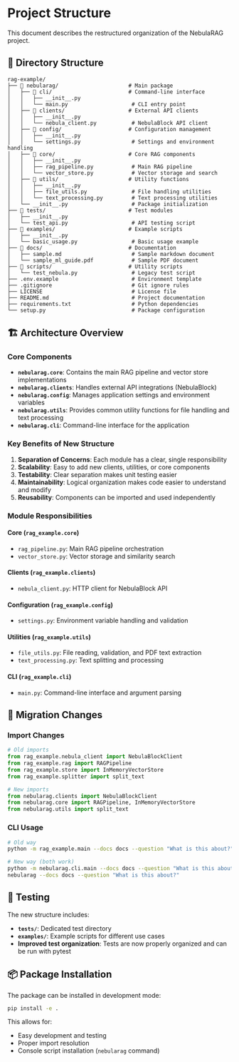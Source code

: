 # Project Structure

This document describes the restructured organization of the NebulaRAG project.

## 📁 Directory Structure

```
rag-example/
├── 📁 nebularag/                      # Main package
│   ├── 📁 cli/                        # Command-line interface
│   │   ├── __init__.py
│   │   └── main.py                    # CLI entry point
│   ├── 📁 clients/                    # External API clients
│   │   ├── __init__.py
│   │   └── nebula_client.py           # NebulaBlock API client
│   ├── 📁 config/                     # Configuration management
│   │   ├── __init__.py
│   │   └── settings.py                # Settings and environment handling
│   ├── 📁 core/                       # Core RAG components
│   │   ├── __init__.py
│   │   ├── rag_pipeline.py            # Main RAG pipeline
│   │   └── vector_store.py            # Vector storage and search
│   ├── 📁 utils/                      # Utility functions
│   │   ├── __init__.py
│   │   ├── file_utils.py              # File handling utilities
│   │   └── text_processing.py         # Text processing utilities
│   └── __init__.py                    # Package initialization
├── 📁 tests/                          # Test modules
│   ├── __init__.py
│   └── test_api.py                    # API testing script
├── 📁 examples/                       # Example scripts
│   ├── __init__.py
│   └── basic_usage.py                 # Basic usage example
├── 📁 docs/                           # Documentation
│   ├── sample.md                      # Sample markdown document
│   └── sample_ml_guide.pdf            # Sample PDF document
├── 📁 scripts/                        # Utility scripts
│   └── test_nebula.py                 # Legacy test script
├── .env.example                       # Environment template
├── .gitignore                         # Git ignore rules
├── LICENSE                            # License file
├── README.md                          # Project documentation
├── requirements.txt                   # Python dependencies
└── setup.py                           # Package configuration
```

## 🏗️ Architecture Overview

### **Core Components**
- **`nebularag.core`**: Contains the main RAG pipeline and vector store implementations
- **`nebularag.clients`**: Handles external API integrations (NebulaBlock)
- **`nebularag.config`**: Manages application settings and environment variables
- **`nebularag.utils`**: Provides common utility functions for file handling and text processing
- **`nebularag.cli`**: Command-line interface for the application

### **Key Benefits of New Structure**

1. **Separation of Concerns**: Each module has a clear, single responsibility
2. **Scalability**: Easy to add new clients, utilities, or core components
3. **Testability**: Clear separation makes unit testing easier
4. **Maintainability**: Logical organization makes code easier to understand and modify
5. **Reusability**: Components can be imported and used independently

### **Module Responsibilities**

#### **Core (`rag_example.core`)**
- `rag_pipeline.py`: Main RAG pipeline orchestration
- `vector_store.py`: Vector storage and similarity search

#### **Clients (`rag_example.clients`)**
- `nebula_client.py`: HTTP client for NebulaBlock API

#### **Configuration (`rag_example.config`)**
- `settings.py`: Environment variable handling and validation

#### **Utilities (`rag_example.utils`)**
- `file_utils.py`: File reading, validation, and PDF text extraction
- `text_processing.py`: Text splitting and processing

#### **CLI (`rag_example.cli`)**
- `main.py`: Command-line interface and argument parsing

## 🔄 Migration Changes

### **Import Changes**
```python
# Old imports
from rag_example.nebula_client import NebulaBlockClient
from rag_example.rag import RAGPipeline
from rag_example.store import InMemoryVectorStore
from rag_example.splitter import split_text

# New imports
from nebularag.clients import NebulaBlockClient
from nebularag.core import RAGPipeline, InMemoryVectorStore
from nebularag.utils import split_text
```

### **CLI Usage**
```bash
# Old way
python -m rag_example.main --docs docs --question "What is this about?"

# New way (both work)
python -m nebularag.cli.main --docs docs --question "What is this about?"
nebularag --docs docs --question "What is this about?"
```

## 🧪 Testing

The new structure includes:
- **`tests/`**: Dedicated test directory
- **`examples/`**: Example scripts for different use cases
- **Improved test organization**: Tests are now properly organized and can be run with pytest

## 📦 Package Installation

The package can be installed in development mode:
```bash
pip install -e .
```

This allows for:
- Easy development and testing
- Proper import resolution
- Console script installation (`nebularag` command)
